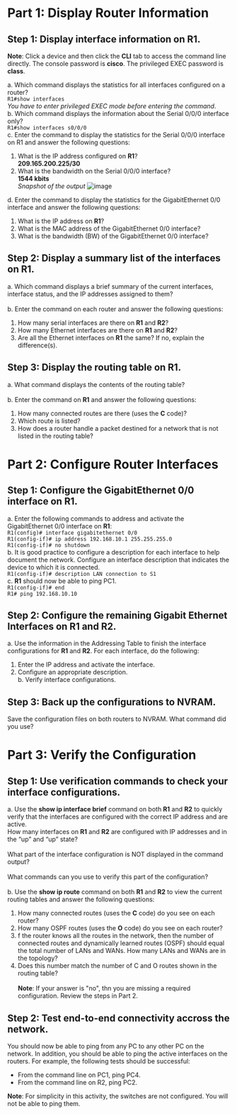 # Part 1: Display Router Information

## Step 1: Display interface information on R1.
**Note**: Click a device and then click the **CLI** tab to access the command line directly. The console password is
**cisco**. The privileged EXEC password is **class**.

a. Which command displays the statistics for all interfaces configured on a router?<br>
`R1#show interfaces`<br>
*You have to enter privileged EXEC mode before entering the command*.<br> 
b. Which command displays the information about the Serial 0/0/0 interface only?<br>
`R1#show interfaces s0/0/0`<br>
c. Enter the command to display the statistics for the Serial 0/0/0 interface on R1 and answer the following
questions:<br>
1. What is the IP address configured on **R1**?<br>
**209.165.200.225/30**<br>
2. What is the bandwidth on the Serial 0/0/0 interface?<br>
**1544 kbits**<br>
*Snapshot of the output*
![image](https://github.com/user-attachments/assets/3ef14410-5d2c-4432-9066-c7626a0d9a0b)


d. Enter the command to display the statistics for the GigabitEthernet 0/0 interface and answer the following
questions:<br>
1. What is the IP address on **R1**?<br>
2. What is the MAC address of the GigabitEthernet 0/0 interface?<br>
3. What is the bandwidth (BW) of the GigabitEthernet 0/0 interface?

## Step 2: Display a summary list of the interfaces on R1.
a. Which command displays a brief summary of the current interfaces, interface status, and the IP addresses assigned to them?<br><br>
b. Enter the command on each router and answer the following questions:<br>
1. How many serial interfaces are there on **R1** and **R2**?<br>
2. How many Ethernet interfaces are there on **R1** and **R2**?<br>
3. Are all the Ethernet interfaces on **R1** the same? If no, explain the difference(s).

## Step 3: Display the routing table on R1.
a. What command displays the contents of the routing table?<br><br>
b. Enter the command on **R1** and answer the following questions:<br>
1. How many connected routes are there (uses the **C** code)?<br>
2. Which route is listed?<br>
3. How does a router handle a packet destined for a network that is not listed in the routing table?


# Part 2: Configure Router Interfaces

## Step 1: Configure the GigabitEthernet 0/0 interface on R1.
a. Enter the following commands to address and activate the GigabitEthernet 0/0 interface on **R1**:<br>
`R1(config)# interface gigabitethernet 0/0`<br>
`R1(config-if)# ip address 192.168.10.1 255.255.255.0`<br>
`R1(config-if)# no shutdown`<br>
b. It is good practice to configure a description for each interface to help document the network. Configure an interface description that indicates the device to which it is connected.<br>
`R1(config-if)# description LAN connection to S1`<br>
c. **R1** should now be able to ping PC1.<br>
`R1(config-if)# end`<br>
`R1# ping 192.168.10.10`

## Step 2: Configure the remaining Gigabit Ethernet Interfaces on R1 and R2.
a. Use the information in the Addressing Table to finish the interface configurations for **R1** and **R2**. For each interface, do the following:<br>
1. Enter the IP address and activate the interface.
2. Configure an appropriate description.<br>
b. Verify interface configurations.

## Step 3: Back up the configurations to NVRAM.
Save the configuration files on both routers to NVRAM. What command did you use?


# Part 3: Verify the Configuration

## Step 1: Use verification commands to check your interface configurations.
a. Use the **show ip interface brief** command on both **R1** and **R2** to quickly verify that the interfaces are configured with the correct IP address and are active.<br>
How many interfaces on **R1** and **R2** are configured with IP addresses and in the “up” and “up” state?<br><br>
What part of the interface configuration is NOT displayed in the command output?<br><br>
What commands can you use to verify this part of the configuration?<br><br>
b. Use the **show ip route** command on both **R1** and **R2** to view the current routing tables and answer the following questions:<br>
1. How many connected routes (uses the **C** code) do you see on each router?
2. How many OSPF routes (uses the **O** code) do you see on each router?
3. f the router knows all the routes in the network, then the number of connected routes and dynamically learned routes (OSPF) should equal the total number of LANs and WANs. How many LANs and WANs are in the topology?
4. Does this number match the number of C and O routes shown in the routing table?<br><br>
**Note**: If your answer is "no", thn you are missing a required configuration. Review the steps in Part 2.

## Step 2: Test end-to-end connectivity accross the network.
You should now be able to ping from any PC to any other PC on the network. In addition, you should be able to ping the active interfaces on the routers. For example, the following tests should be successful: 
- From the command line on PC1, ping PC4.
- From the command line on R2, ping PC2.<br>

**Note**: For simplicity in this activity, the switches are not configured. You will not be able to ping them.


